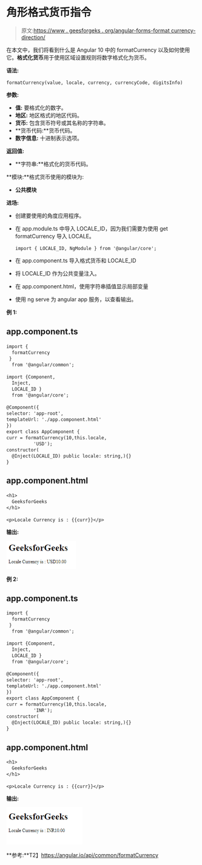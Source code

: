 # 角形格式货币指令

> 原文:[https://www . geesforgeks . org/angular-forms-format currency-direction/](https://www.geeksforgeeks.org/angular-forms-formatcurrency-directive/)

在本文中，我们将看到什么是 Angular 10 中的 formatCurrency 以及如何使用它。**格式化货币**用于使用区域设置规则将数字格式化为货币。

**语法:**

```
formatCurrency(value, locale, currency, currencyCode, digitsInfo)
```

**参数:**

*   **值:** 要格式化的数字。
*   **地区:** 地区格式的地区代码。
*   **货币:** 包含货币符号或其名称的字符串。
*   **货币代码:**货币代码。
*   **数字信息:** 十进制表示选项。

**返回值:**

*   **字符串:**格式化的货币代码。

**模块:**格式货币使用的模块为:

*   **公共模块**

**进场:**

*   创建要使用的角度应用程序。
*   在 app.module.ts 中导入 LOCALE_ID，因为我们需要为使用 get formatCurrency 导入 LOCALE。

    ```
    import { LOCALE_ID, NgModule } from '@angular/core';
    ```

*   在 app.component.ts 导入格式货币和 LOCALE_ID
*   将 LOCALE_ID 作为公共变量注入。
*   在 app.component.html，使用字符串插值显示局部变量
*   使用 ng serve 为 angular app 服务，以查看输出。

**例 1:**

## app.component.ts

```
import {
  formatCurrency
 }
  from '@angular/common';

import {Component,
  Inject,
  LOCALE_ID }
  from '@angular/core';

@Component({
selector: 'app-root',
templateUrl: './app.component.html'
})
export class AppComponent {
curr = formatCurrency(10,this.locale,
          'USD');
constructor(
  @Inject(LOCALE_ID) public locale: string,){}
}
```

## app.component.html

```
<h1>
  GeeksforGeeks
</h1>

<p>Locale Currency is : {{curr}}</p>
```

**输出:**

![](img/364600143364b7c9c078cc046376b86b.png)

**例 2:**

## app.component.ts

```
import {
  formatCurrency
 }
  from '@angular/common';

import {Component,
  Inject,
  LOCALE_ID }
  from '@angular/core';

@Component({
selector: 'app-root',
templateUrl: './app.component.html'
})
export class AppComponent {
curr = formatCurrency(10,this.locale,
          'INR');
constructor(
  @Inject(LOCALE_ID) public locale: string,){}
}
```

## app.component.html

```
<h1>
  GeeksforGeeks
</h1>

<p>Locale Currency is : {{curr}}</p>
```

**输出:**

![](img/75425c0e5a01984e11524e4d6fc8f1d1.png)

**参考:**T2】https://angular.io/api/common/formatCurrency